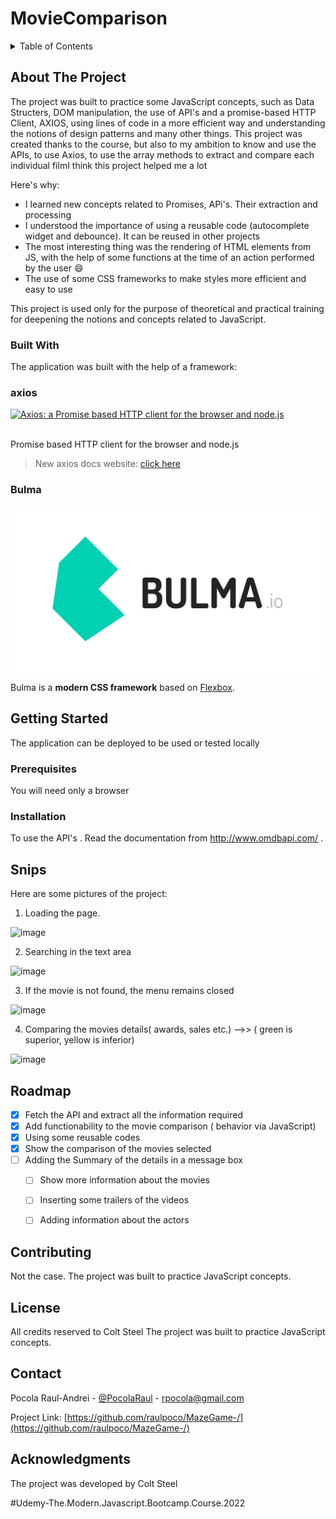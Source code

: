 # MovieComparison


<!-- TABLE OF CONTENTS -->
<details>
  <summary>Table of Contents</summary>
  <ol>
    <li>
      <a href="#about-the-project">About The Project</a>
      <ul>
        <li><a href="#built-with">Built With</a></li>
      </ul>
    </li>
    <li>
      <a href="#getting-started">Getting Started</a>
      <ul>
        <li><a href="#prerequisites">Prerequisites</a></li>
        <li><a href="#installation">Installation</a></li>
      </ul>
    </li>
    <li><a href="#Snips">Snips</a></li>
    <li><a href="#roadmap">Roadmap</a></li>
    <li><a href="#contributing">Contributing</a></li>
    <li><a href="#license">License</a></li>
    <li><a href="#contact">Contact</a></li>
    <li><a href="#acknowledgments">Acknowledgments</a></li>
  </ol>
</details>



<!-- ABOUT THE PROJECT -->
## About The Project


The project was built to practice some JavaScript concepts, such as Data Structers, DOM manipulation, the use of API's and a promise-based HTTP Client, AXIOS, using lines of code in a more efficient way and understanding the notions of design patterns and many other things.
This project was created thanks to the course, but also to my ambition to know and use the APIs, to use Axios, to use the array methods to extract and compare each individual filmI think this project helped me a lot

Here's why:

* I learned new concepts related to Promises, APi's. Their extraction and processing
* I understood the importance of using a reusable code (autocomplete widget and debounce). It can be reused in other projects
* The most interesting thing was the rendering of HTML elements from JS, with the help of some functions at the time of an action performed by the user :smile:
* The use of some CSS frameworks to make styles more efficient and easy to use



This project is used only for the purpose of theoretical and practical training for deepening the notions and concepts related to JavaScript.


### Built With

The application was built with the help of a framework: 
<br>

<h3>axios</h3>


<a href="https://axios-http.com/"><img src="https://axios-http.com/assets/logo.svg" alt="Axios: a Promise based HTTP client for the browser and node.js" style="max-width:100%;" width="600"></a>

<br>
Promise based HTTP client for the browser and node.js
<br>

> New axios docs website: [click here](https://axios-http.com/)

<h3>Bulma</h3>

<a href="https://bulma.io"><img src="https://raw.githubusercontent.com/jgthms/bulma/master/docs/images/bulma-banner.png" alt="Bulma: a Flexbox CSS framework" style="max-width:100%;" width="600"></a>

Bulma is a **modern CSS framework** based on [Flexbox](https://developer.mozilla.org/en-US/docs/Web/CSS/CSS_Flexible_Box_Layout/Using_CSS_flexible_boxes).

<!-- GETTING STARTED -->
## Getting Started

The application can be deployed to be used or tested locally

### Prerequisites

You will need only a browser



### Installation

To use the API's . Read the documentation from http://www.omdbapi.com/ .

<!-- EXAMPLE OF PICTURES -->

## Snips


Here are some pictures of the project:

1. Loading the page.

![image](https://user-images.githubusercontent.com/72077798/187671793-dd938f9b-0548-41fb-8984-458194d8f389.png)


2. Searching in the text area

![image](https://user-images.githubusercontent.com/72077798/187671894-3fcc260c-6de5-481e-a59f-47880f5a382a.png)

3. If the movie is not found, the menu remains closed

![image](https://user-images.githubusercontent.com/72077798/187672025-ff349750-1a32-4e2a-bf3c-8eac31d4bd11.png)

4. Comparing the movies details( awards, sales etc.) -->> ( green is superior, yellow is inferior)

![image](https://user-images.githubusercontent.com/72077798/187672199-85665d27-5867-48ea-a862-ea111861105a.png)



<!-- ROADMAP -->
## Roadmap

- [x] Fetch the API and extract all the information required
- [x] Add functionability to the movie comparison ( behavior via JavaScript)
- [x] Using some reusable codes
- [x] Show the comparison of the movies selected
- [ ] Adding the Summary of the details in a message box
    - [ ] Show more information about the movies
    - [ ] Inserting some trailers of the videos
    - [ ] Adding information about the actors



<!-- CONTRIBUTING -->
## Contributing

Not the case.
The project was built to practice JavaScript concepts.


<!-- LICENSE -->
## License

All credits reserved to Colt Steel
The project was built to practice JavaScript concepts.



<!-- CONTACT -->
## Contact

Pocola Raul-Andrei - [@PocolaRaul](https://twitter.com/PocolaRaul) - rpocola@gmail.com

Project Link: [https://github.com/raulpoco/MazeGame-/](https://github.com/raulpoco/MazeGame-/)




<!-- ACKNOWLEDGMENTS -->
## Acknowledgments

The project was developed by Colt Steel

#Udemy-The.Modern.Javascript.Bootcamp.Course.2022
